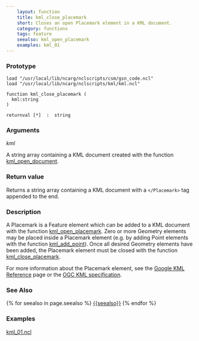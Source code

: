 ```yaml
---
    layout: function
    title: kml_close_placemark
    short: Closes an open Placemark element in a KML document.
    category: functions
    tags: feature
    seealso: kml_open_placemark
    examples: kml_01
---
```


### Prototype

<pre><code>load "/usr/local/lib/ncarg/nclscripts/csm/gsn_code.ncl"
load "/usr/local/lib/ncarg/nclscripts/kml/kml.ncl"

function kml_close_placemark (
  kml:string
)

returnval [*]  :  string
</code></pre>

### Arguments
*kml*

A string array containing a KML document created with the function [kml_open_document]({{site.base_url}}/functions/kml_open_document.html).

### Return value

Returns a string array containing a KML document with a ``</Placemark>`` tag appended to the end.

### Description

A Placemark is a Feature element which can be added to a KML document with the function [kml_open_placemark]({{site.base_url}}/functions/kml_open_placemark.html). Zero or more Geometry elements may be placed inside a Placemark element (e.g. by adding Point elements with the function [kml_add_point]({{site.base_url}}/functions/kml_add_point.html)). Once all desired Geometry elements have been added, the Placemark element must be closed with the function [kml_close_placemark]({{site.base_url}}/functions/kml_close_placemark.html).

For more information about the Placemark element, see the [Google KML Reference](https://developers.google.com/kml/documentation/kmlreference#placemark) page or the [OGC KML specification](http://www.opengeospatial.org/standards/kml/).

### See Also

{% for seealso in page.seealso %}
[{{seealso}}]({{site.base_url}}/functions/{{seealso}}.html)
{% endfor %}

### Examples

[kml_01.ncl](examples/kml_01.html)
